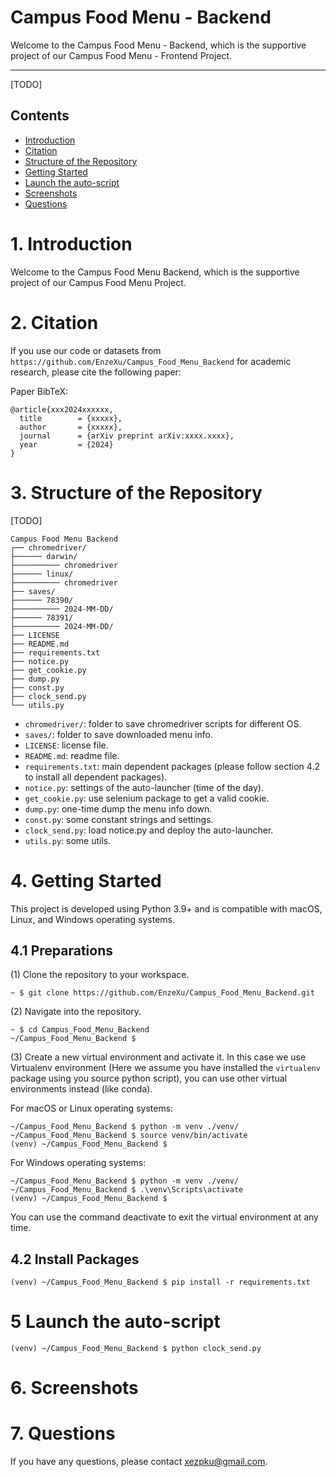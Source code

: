 
# Campus Food Menu - Backend

Welcome to the Campus Food Menu - Backend, which is the supportive project of our Campus Food Menu - Frontend Project.

---


[TODO]

## Contents

- [Introduction](#1-introduction)
- [Citation](#2-citation)
- [Structure of the Repository](#3-structure-of-the-repository)
- [Getting Started](#4-getting-started)
- [Launch the auto-script](#5-launch-the-auto-script)
- [Screenshots](#6-screenshots)
- [Questions](#7-questions)




# 1. Introduction
Welcome to the Campus Food Menu Backend, which is the supportive project of our Campus Food Menu Project.


# 2. Citation

If you use our code or datasets from `https://github.com/EnzeXu/Campus_Food_Menu_Backend` for academic research, please cite the following paper:

Paper BibTeX:

```
@article{xxx2024xxxxxx,
  title        = {xxxxx},
  author       = {xxxxx},
  journal      = {arXiv preprint arXiv:xxxx.xxxx},
  year         = {2024}
}
```



# 3. Structure of the Repository

[TODO]

```
Campus Food Menu Backend
┌── chromedriver/
├────── darwin/
├────────── chromedriver
├────── linux/
├────────── chromedriver
├── saves/
├────── 78390/
├────────── 2024-MM-DD/
├────── 78391/
├────────── 2024-MM-DD/
├── LICENSE
├── README.md
├── requirements.txt
├── notice.py
├── get_cookie.py
├── dump.py
├── const.py
├── clock_send.py
└── utils.py
```

- `chromedriver/`: folder to save chromedriver scripts for different OS.
- `saves/`: folder to save downloaded menu info.
- `LICENSE`: license file.
- `README.md`: readme file.
- `requirements.txt`: main dependent packages (please follow section 4.2 to install all dependent packages).
- `notice.py`: settings of the auto-launcher (time of the day).
- `get_cookie.py`: use selenium package to get a valid cookie.
- `dump.py`: one-time dump the menu info down.
- `const.py`: some constant strings and settings.
- `clock_send.py`: load notice.py and deploy the auto-launcher.
- `utils.py`: some utils.


# 4. Getting Started

This project is developed using Python 3.9+ and is compatible with macOS, Linux, and Windows operating systems.

## 4.1 Preparations

(1) Clone the repository to your workspace.

```shell
~ $ git clone https://github.com/EnzeXu/Campus_Food_Menu_Backend.git
```

(2) Navigate into the repository.
```shell
~ $ cd Campus_Food_Menu_Backend
~/Campus_Food_Menu_Backend $
```

(3) Create a new virtual environment and activate it. In this case we use Virtualenv environment (Here we assume you have installed the `virtualenv` package using you source python script), you can use other virtual environments instead (like conda).

For macOS or Linux operating systems:
```shell
~/Campus_Food_Menu_Backend $ python -m venv ./venv/
~/Campus_Food_Menu_Backend $ source venv/bin/activate
(venv) ~/Campus_Food_Menu_Backend $ 
```

For Windows operating systems:

```shell
~/Campus_Food_Menu_Backend $ python -m venv ./venv/
~/Campus_Food_Menu_Backend $ .\venv\Scripts\activate
(venv) ~/Campus_Food_Menu_Backend $ 
```

You can use the command deactivate to exit the virtual environment at any time.

## 4.2 Install Packages

```shell
(venv) ~/Campus_Food_Menu_Backend $ pip install -r requirements.txt
```

# 5 Launch the auto-script

```shell
(venv) ~/Campus_Food_Menu_Backend $ python clock_send.py
```

# 6. Screenshots




# 7. Questions

If you have any questions, please contact xezpku@gmail.com.
